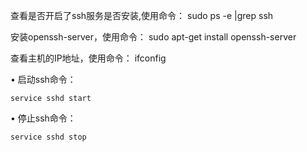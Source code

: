 查看是否开启了ssh服务是否安装,使用命令：
sudo ps -e |grep ssh

安装openssh-server，使用命令：
sudo apt-get install openssh-server

查看主机的IP地址，使用命令：
ifconfig

 • 启动ssh命令：
```shell
service sshd start
```

 • 停止ssh命令：
```shell
service sshd stop
```